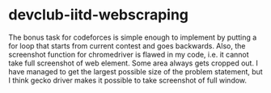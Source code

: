 # devclub-iitd-webscraping
The bonus task for codeforces is simple enough to implement by putting a for loop that starts from current contest and goes backwards.
Also, the screenshot function for chromedriver is flawed in my code, i.e. it cannot take full screenshot of web element. Some area always gets cropped out. I have managed to get the largest possible size of the problem statement, but I think gecko driver makes it possible to take screenshot of full window.